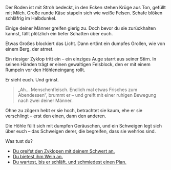 <!-- Höhle -- Polyphem betritt die Höhle -->

Der Boden ist mit Stroh bedeckt, in den Ecken stehen Krüge aus Ton, gefüllt mit Milch. Große runde Käse stapeln sich wie weiße Felsen. Schafe blöken schläfrig im Halbdunkel.

Einige deiner Männer greifen gierig zu. Doch bevor du sie zurückhalten kannst, fällt plötzlich ein tiefer Schatten über euch.

Etwas Großes blockiert das Licht. Dann ertönt ein dumpfes Grollen, wie von einem Berg, der atmet.

Ein riesiger Zyklop tritt ein – ein einziges Auge starrt aus seiner Stirn. In seinen Händen trägt er einen gewaltigen Felsblock, den er mit einem Rumpeln vor den Höhleneingang rollt.

Er sieht euch. Und grinst.

> „Ah... Menschenfleisch. Endlich mal etwas Frisches zum Abendessen“, brummt er – und greift mit einer ruhigen Bewegung nach zwei deiner Männer.

Ohne zu zögern hebt er sie hoch, betrachtet sie kaum, ehe er sie verschlingt – erst den einen, dann den anderen.

Die Höhle füllt sich mit dumpfen Geräuschen, und ein Schweigen legt sich über euch – das Schweigen derer, die begreifen, dass sie wehrlos sind.

<script>
    crew_count -= 2;
</script>

Was tust du?

- [Du greifst den Zyklopen mit deinem Schwert an.](5)
- [Du bietest ihm Wein an.](6)
- [Du wartest, bis er schläft, und schmiedest einen Plan.](7)
